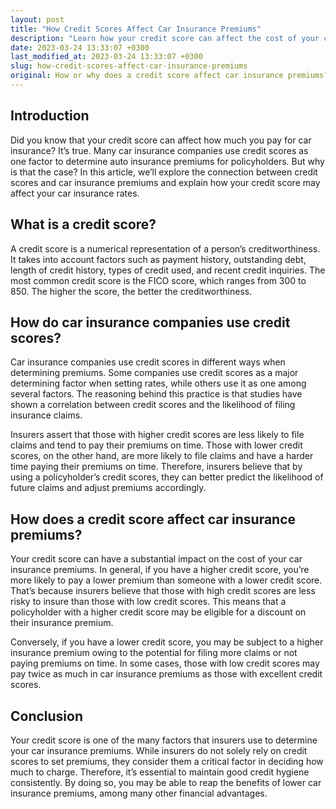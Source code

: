 ```yaml
---
layout: post
title: "How Credit Scores Affect Car Insurance Premiums"
description: "Learn how your credit score can affect the cost of your car insurance premiums and why it matters."
date: 2023-03-24 13:33:07 +0300
last_modified_at: 2023-03-24 13:33:07 +0300
slug: how-credit-scores-affect-car-insurance-premiums
original: How or why does a credit score affect car insurance premiums?
---
```

## Introduction
Did you know that your credit score can affect how much you pay for car insurance? It’s true. Many car insurance companies use credit scores as one factor to determine auto insurance premiums for policyholders. But why is that the case? In this article, we’ll explore the connection between credit scores and car insurance premiums and explain how your credit score may affect your car insurance rates.


## What is a credit score?
A credit score is a numerical representation of a person’s creditworthiness. It takes into account factors such as payment history, outstanding debt, length of credit history, types of credit used, and recent credit inquiries. The most common credit score is the FICO score, which ranges from 300 to 850. The higher the score, the better the creditworthiness.


## How do car insurance companies use credit scores?
Car insurance companies use credit scores in different ways when determining premiums. Some companies use credit scores as a major determining factor when setting rates, while others use it as one among several factors. The reasoning behind this practice is that studies have shown a correlation between credit scores and the likelihood of filing insurance claims.

Insurers assert that those with higher credit scores are less likely to file claims and tend to pay their premiums on time. Those with lower credit scores, on the other hand, are more likely to file claims and have a harder time paying their premiums on time. Therefore, insurers believe that by using a policyholder’s credit scores, they can better predict the likelihood of future claims and adjust premiums accordingly.

## How does a credit score affect car insurance premiums?
Your credit score can have a substantial impact on the cost of your car insurance premiums. In general, if you have a higher credit score, you’re more likely to pay a lower premium than someone with a lower credit score. That’s because insurers believe that those with high credit scores are less risky to insure than those with low credit scores. This means that a policyholder with a higher credit score may be eligible for a discount on their insurance premium.

Conversely, if you have a lower credit score, you may be subject to a higher insurance premium owing to the potential for filing more claims or not paying premiums on time. In some cases, those with low credit scores may pay twice as much in car insurance premiums as those with excellent credit scores.

## Conclusion
Your credit score is one of the many factors that insurers use to determine your car insurance premiums. While insurers do not solely rely on credit scores to set premiums, they consider them a critical factor in deciding how much to charge. Therefore, it’s essential to maintain good credit hygiene consistently. By doing so, you may be able to reap the benefits of lower car insurance premiums, among many other financial advantages.